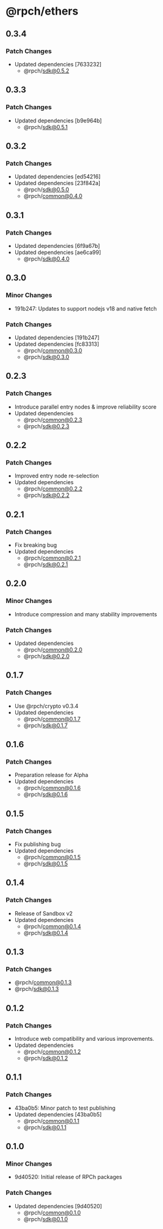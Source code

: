 # @rpch/ethers

## 0.3.4

### Patch Changes

- Updated dependencies [7633232]
  - @rpch/sdk@0.5.2

## 0.3.3

### Patch Changes

- Updated dependencies [b9e964b]
  - @rpch/sdk@0.5.1

## 0.3.2

### Patch Changes

- Updated dependencies [ed54216]
- Updated dependencies [23f842a]
  - @rpch/sdk@0.5.0
  - @rpch/common@0.4.0

## 0.3.1

### Patch Changes

- Updated dependencies [6f9a67b]
- Updated dependencies [ae6ca99]
  - @rpch/sdk@0.4.0

## 0.3.0

### Minor Changes

- 191b247: Updates to support nodejs v18 and native fetch

### Patch Changes

- Updated dependencies [191b247]
- Updated dependencies [fc83313]
  - @rpch/common@0.3.0
  - @rpch/sdk@0.3.0

## 0.2.3

### Patch Changes

- Introduce parallel entry nodes & improve reliability score
- Updated dependencies
  - @rpch/common@0.2.3
  - @rpch/sdk@0.2.3

## 0.2.2

### Patch Changes

- Improved entry node re-selection
- Updated dependencies
  - @rpch/common@0.2.2
  - @rpch/sdk@0.2.2

## 0.2.1

### Patch Changes

- Fix breaking bug
- Updated dependencies
  - @rpch/common@0.2.1
  - @rpch/sdk@0.2.1

## 0.2.0

### Minor Changes

- Introduce compression and many stability improvements

### Patch Changes

- Updated dependencies
  - @rpch/common@0.2.0
  - @rpch/sdk@0.2.0

## 0.1.7

### Patch Changes

- Use @rpch/crypto v0.3.4
- Updated dependencies
  - @rpch/common@0.1.7
  - @rpch/sdk@0.1.7

## 0.1.6

### Patch Changes

- Preparation release for Alpha
- Updated dependencies
  - @rpch/common@0.1.6
  - @rpch/sdk@0.1.6

## 0.1.5

### Patch Changes

- Fix publishing bug
- Updated dependencies
  - @rpch/common@0.1.5
  - @rpch/sdk@0.1.5

## 0.1.4

### Patch Changes

- Release of Sandbox v2
- Updated dependencies
  - @rpch/common@0.1.4
  - @rpch/sdk@0.1.4

## 0.1.3

### Patch Changes

- @rpch/common@0.1.3
- @rpch/sdk@0.1.3

## 0.1.2

### Patch Changes

- Introduce web compatibility and various improvements.
- Updated dependencies
  - @rpch/common@0.1.2
  - @rpch/sdk@0.1.2

## 0.1.1

### Patch Changes

- 43ba0b5: Minor patch to test publishing
- Updated dependencies [43ba0b5]
  - @rpch/common@0.1.1
  - @rpch/sdk@0.1.1

## 0.1.0

### Minor Changes

- 9d40520: Initial release of RPCh packages

### Patch Changes

- Updated dependencies [9d40520]
  - @rpch/common@0.1.0
  - @rpch/sdk@0.1.0

